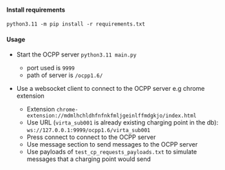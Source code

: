 #### Install requirements
`python3.11 -m pip install -r requirements.txt`

#### Usage
* Start the OCPP server `python3.11 main.py`
    - port used is `9999`
    - path of server is `/ocpp1.6/`

* Use a websocket client to connect to the OCPP server e.g chrome extension 
    - Extension `chrome-extension://mdmlhchldhfnfnkfmljgeinlffmdgkjo/index.html`
    - Use URL (`virta_sub001` is already existing charging point in the db): `ws://127.0.0.1:9999/ocpp1.6/virta_sub001`
    - Press connect to connect to the OCPP server
    - Use message section to send messages to the OCPP server
    - Use payloads of `test_cp_requests_payloads.txt` to simulate messages that a charging point would send


